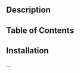 # <project-title>

## Description

<description>

## Table of Contents

<table-of-content>

## Installation

<installation>

...
